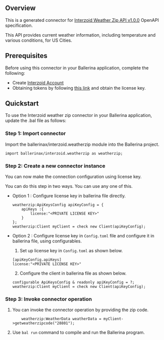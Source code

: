## Overview
This is a generated connector for [Interzoid Weather Zip API v1.0.0](https://interzoid.com/services/getweatherzip) OpenAPI specification.

This API provides current weather information, including temperature and various conditions, for US Cities.

## Prerequisites
Before using this connector in your Ballerina application, complete the following:
* Create [Interzoid Account](https://www.interzoid.com/register)
* Obtaining tokens by following [this link](https://www.interzoid.com/account) and obtain the license key.

## Quickstart
To use the Interzoid weather zip connector in your Ballerina application, update the .bal file as follows:

### Step 1: Import connector
Import the ballerinax/interzoid.weatherzip module into the Ballerina project.

```ballerina
import ballerinax/interzoid.weatherzip as weatherzip;
```

### Step 2: Create a new connector instance
You can now make the connection configuration using license key.

You can do this step in two ways. You can use any one of this.

- Option 1 :
    Configure license key in ballerina file directly. 

    ```ballerina
    weatherzip:ApiKeysConfig apiKeyConfig = {
        apiKeys :{
            license:"<PRIVATE LICENSE KEY>"
        }
    };
    weatherzip:Client myClient = check new Client(apiKeyConfig);
    ```

- Option 2 :
    Configure license key in `Config.toml` file and configure it in ballerina file, using configurables. 

    1. Set up license key in `Config.toml` as shown below.
    ```
    [apiKeyConfig.apiKeys]
    license:"<PRIVATE LICENSE KEY>"
    ```

    2. Configure the client in ballerina file as shown below.
    ```ballerina
    configurable ApiKeysConfig & readonly apiKeyConfig = ?;
    weatherzip:Client myClient = check new Client(apiKeyConfig);
    ```

### Step 3: Invoke connector operation
1. You can invoke the connector operation by providing the zip code.
    ```ballerina
        weatherzip:WeatherData weatherData = myClient->getweatherzipcode("28801");
    ```
2. Use `bal run` command to compile and run the Ballerina program.